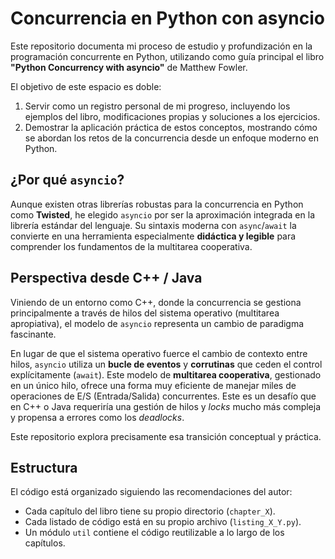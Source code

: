 # Concurrencia en Python con asyncio

Este repositorio documenta mi proceso de estudio y profundización en la programación concurrente en Python, utilizando como guía principal el libro **"Python Concurrency with asyncio"** de Matthew Fowler.

El objetivo de este espacio es doble:
1.  Servir como un registro personal de mi progreso, incluyendo los ejemplos del libro, modificaciones propias y soluciones a los ejercicios.
2.  Demostrar la aplicación práctica de estos conceptos, mostrando cómo se abordan los retos de la concurrencia desde un enfoque moderno en Python.

## ¿Por qué `asyncio`?

Aunque existen otras librerías robustas para la concurrencia en Python como **Twisted**, he elegido `asyncio` por ser la aproximación integrada en la librería estándar del lenguaje. Su sintaxis moderna con `async`/`await` la convierte en una herramienta especialmente **didáctica y legible** para comprender los fundamentos de la multitarea cooperativa.

## Perspectiva desde C++ / Java

Viniendo de un entorno como C++, donde la concurrencia se gestiona principalmente a través de hilos del sistema operativo (multitarea apropiativa), el modelo de `asyncio` representa un cambio de paradigma fascinante.

En lugar de que el sistema operativo fuerce el cambio de contexto entre hilos, `asyncio` utiliza un **bucle de eventos** y **corrutinas** que ceden el control explícitamente (`await`). Este modelo de **multitarea cooperativa**, gestionado en un único hilo, ofrece una forma muy eficiente de manejar miles de operaciones de E/S (Entrada/Salida) concurrentes. Este es un desafío que en C++ o Java requeriría una gestión de hilos y *locks* mucho más compleja y propensa a errores como los *deadlocks*.

Este repositorio explora precisamente esa transición conceptual y práctica.

## Estructura

El código está organizado siguiendo las recomendaciones del autor:
* Cada capítulo del libro tiene su propio directorio (`chapter_X`).
* Cada listado de código está en su propio archivo (`listing_X_Y.py`).
* Un módulo `util` contiene el código reutilizable a lo largo de los capítulos.
